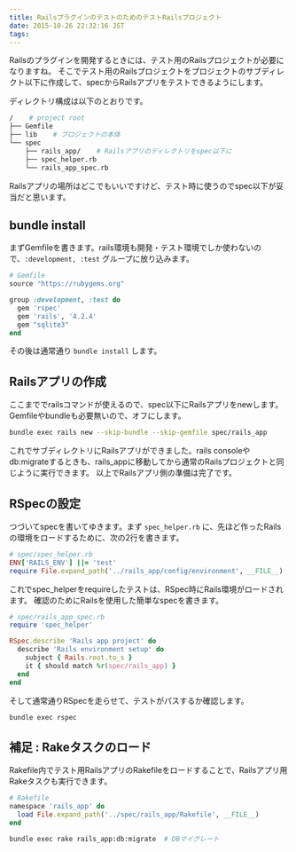 ```yaml
---
title: RailsプラグインのテストのためのテストRailsプロジェクト
date: 2015-10-26 22:32:16 JST
tags: 
---
```


Railsのプラグインを開発するときには、テスト用のRailsプロジェクトが必要になりますね。
そこでテスト用のRailsプロジェクトをプロジェクトのサブディレクト以下に作成して、specからRailsアプリをテストできるようにします。

ディレクトリ構成は以下のとおりです。

```sh
/    # project root
├── Gemfile
├── lib    # プロジェクトの本体
└── spec
    ├── rails_app/    # Railsアプリのディレクトリをspec以下に
    ├── spec_helper.rb
    └── rails_app_spec.rb
```

Railsアプリの場所はどこでもいいですけど、テスト時に使うのでspec以下が妥当だと思います。

## bundle install

まずGemfileを書きます。rails環境も開発・テスト環境でしか使わないので、`:development, :test` グループに放り込みます。

```ruby
# Gemfile
source "https://rubygems.org"

group :development, :test do
  gem 'rspec'
  gem 'rails', '4.2.4'
  gem "sqlite3"
end
```

その後は通常通り `bundle install` します。

## Railsアプリの作成 

ここまででrailsコマンドが使えるので、spec以下にRailsアプリをnewします。
Gemfileやbundleも必要無いので、オフにします。

```sh
bundle exec rails new --skip-bundle --skip-gemfile spec/rails_app
```

これでサブディレクトリにRailsアプリができました。rails consoleやdb:migrateするときも、rails\_appに移動してから通常のRailsプロジェクトと同じように実行できます。
以上でRailsアプリ側の準備は完了です。

## RSpecの設定

つづいてspecを書いてゆきます。まず `spec_helper.rb` に、先ほど作ったRailsの環境をロードするために、次の2行を書きます。

```ruby
# spec/spec_helper.rb
ENV['RAILS_ENV'] ||= 'test'
require File.expand_path('../rails_app/config/environment', __FILE__)
```

これでspec\_helperをrequireしたテストは、RSpec時にRails環境がロードされます。
確認のためにRailsを使用した簡単なspecを書きます。

```ruby
# spec/rails_app_spec.rb
require 'spec_helper'

RSpec.describe 'Rails app project' do
  describe 'Rails environment setup' do
    subject { Rails.root.to_s }
    it { should match %r(spec/rails_app) }
  end
end
```

そして通常通りRSpecを走らせて、テストがパスするか確認します。

```sh
bundle exec rspec
```

## 補足 : Rakeタスクのロード

Rakefile内でテスト用RailsアプリのRakefileをロードすることで、Railsアプリ用Rakeタスクも実行できます。

```ruby
# Rakefile 
namespace 'rails_app' do
  load File.expand_path('../spec/rails_app/Rakefile', __FILE__)
end
```

```sh
bundle exec rake rails_app:db:migrate  # DBマイグレート
```

